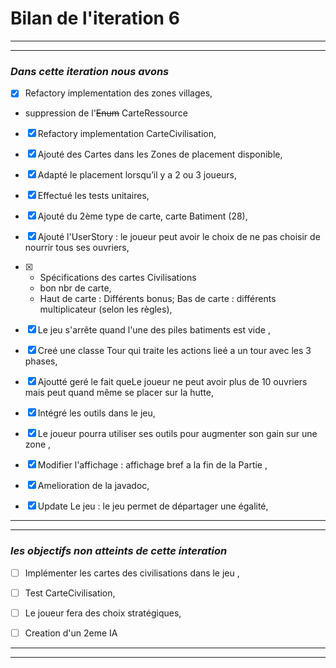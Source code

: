 # Bilan de l'iteration 6

---
---
 ###  *Dans cette iteration nous avons*
 
* [x] Refactory implementation des zones villages,
 - suppression de l'~~Enum~~ CarteRessource
 
* [x] Refactory implementation CarteCivilisation,
  
* [x] Ajouté des Cartes dans les Zones de placement disponible,

* [x] Adapté le placement lorsqu’il y a 2 ou 3 joueurs,

* [x] Effectué les tests unitaires,

* [x] Ajouté du 2ème type de carte, carte Batiment (28),

* [x] Ajouté l'UserStory : le joueur peut avoir le choix de ne pas choisir de nourrir tous ses ouvriers,
  
* [x] 
   - Spécifications des cartes Civilisations
   - bon nbr de carte,
   - Haut de carte : Différents bonus; Bas de carte : différents multiplicateur (selon les règles),
  
* [x] Le jeu s'arrête quand l'une des piles batiments est vide ,

* [x] Creé une classe Tour qui traite les actions lieé a un tour avec les 3 phases,

* [x] Ajoutté geré le fait queLe joueur ne peut avoir plus de 10 ouvriers mais peut quand même se placer sur la hutte,

* [x] Intégré les outils dans le jeu,

* [x] Le joueur pourra utiliser ses outils pour augmenter son gain sur une zone ,

* [x] Modifier l'affichage : affichage bref a la fin de la Partie ,

* [x] Amelioration de la javadoc,

* [x] Update Le jeu : le jeu permet de départager une égalité,



 
 ---
 ---
  ### *les objectifs non atteints de cette interation*
 
* [ ] Implémenter les cartes des civilisations dans le jeu ,
* [ ] Test CarteCivilisation,
* [ ] Le joueur fera des choix stratégiques,
* [ ] Creation d'un 2eme IA 


---
***
